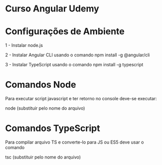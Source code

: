 # Curso Angular Udemy

# Configurações de Ambiente
1 - Instalar node.js

2 - Instalar Angular CLI usando o comando npm install -g @angular/cli

3 - Instalar TypeScript usando o comando npm install -g typescript


# Comandos Node
Para executar script javascript e ter retorno no console deve-se executar: 

node (substituir pelo nome do arquivo)

# Comandos TypeScript

Para compilar arquivo TS e converte-lo para JS ou ES5 deve usar o comando

 tsc (substituir pelo nome do arquivo)


